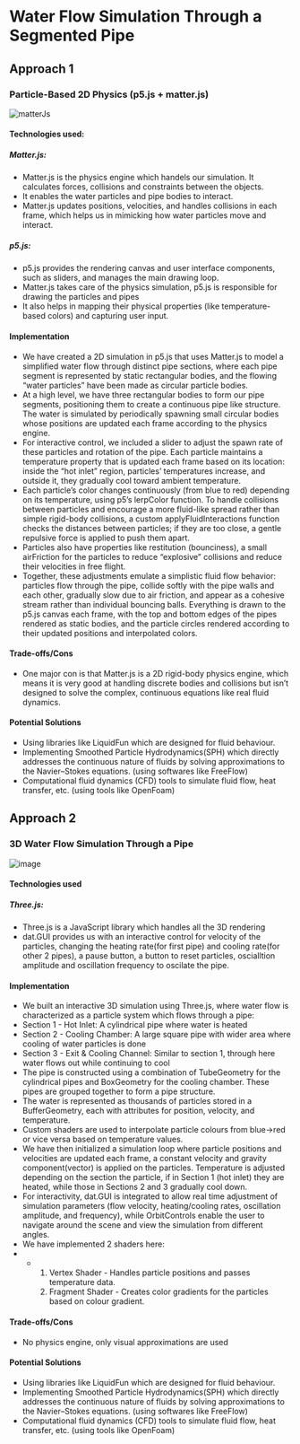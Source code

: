 # Water Flow Simulation Through a Segmented Pipe
## Approach 1
### Particle-Based 2D Physics (p5.js + matter.js)
![matterJs](https://github.com/user-attachments/assets/da7de65d-de3c-4c2d-8e36-2c5da15cc084)

#### Technologies used:
##### Matter.js:
  - Matter.js is the physics engine which handels our simulation. It calculates forces, collisions and constraints between the objects.
  - It enables the water particles and pipe bodies to interact.
  - Matter.js updates positions, velocities, and handles collisions in each frame, which helps us in mimicking how water particles move and interact.
##### p5.js:
  - p5.js provides the rendering canvas and user interface components, such as sliders, and manages the main drawing loop.
  - Matter.js takes care of the physics simulation, p5.js is responsible for drawing the particles and pipes
  - It also helps in mapping their physical properties (like temperature-based colors) and capturing user input.
#### Implementation   
  - We have created a 2D simulation in p5.js that uses Matter.js to model a simplified water flow through distinct pipe sections, where each pipe segment is represented by static rectangular bodies, and the flowing “water particles” have been made as circular particle bodies. 
  - At a high level, we have three rectangular bodies to form our pipe segments, positioning them to create a continuous pipe like structure. The water is simulated by periodically spawning small circular bodies whose positions are updated each frame according to the physics engine.
  - For interactive control, we included a slider to adjust the spawn rate of these particles and rotation of the pipe. Each particle maintains a temperature property that is updated each frame based on its location: inside the “hot inlet” region, particles’ temperatures increase, and outside it, they gradually cool toward ambient temperature.
  - Each particle’s color changes continuously (from blue to red) depending on its temperature, using p5’s lerpColor function. To handle collisions between particles and encourage a more fluid-like spread rather than simple rigid-body collisions, a custom applyFluidInteractions function checks the distances between particles; if they are too close, a gentle repulsive force is applied to push them apart. 
  - Particles also have properties like restitution (bounciness), a small airFriction for the particles to reduce “explosive” collisions and reduce their velocities in free flight.
  - Together, these adjustments emulate a simplistic fluid flow behavior: particles flow through the pipe, collide softly with the pipe walls and each other, gradually slow due to air friction, and appear as a cohesive stream rather than individual bouncing balls. Everything is drawn to the p5.js canvas each frame, with the top and bottom edges of the pipes rendered as static bodies, and the particle circles rendered according to their updated positions and interpolated colors. 
#### Trade-offs/Cons
  - One major con is that Matter.js is a 2D rigid-body physics engine, which means it is very good at  handling discrete bodies and collisions but isn’t designed to solve the complex, continuous equations like real fluid dynamics.

#### Potential Solutions
  - Using libraries like LiquidFun which are designed for fluid behaviour.
  - Implementing Smoothed Particle Hydrodynamics(SPH) which directly addresses the continuous nature of fluids by solving approximations to the Navier–Stokes equations. (using softwares like FreeFlow)
  - Computational fluid dynamics (CFD) tools to simulate fluid flow, heat transfer, etc. (using tools like OpenFoam)


## Approach 2
### 3D Water Flow Simulation Through a Pipe
![image](https://github.com/user-attachments/assets/1ec2db88-a334-45cf-b1ce-c163117a6b8e)

#### Technologies used
##### Three.js:
  - Three.js is a JavaScript library which handles all the 3D rendering
  - dat.GUI provides us with an interactive control for velocity of the particles, changing the heating rate(for first pipe) and cooling rate(for other 2 pipes), a pause button, a button to reset particles, oscialltion amplitude and oscillation frequency to oscilate the pipe.

#### Implementation
  - We built an interactive 3D simulation using Three.js, where water flow is characterized as a particle system which flows through a pipe:
  - Section 1 - Hot Inlet: A cylindrical pipe where water is heated
  - Section 2 - Cooling Chamber: A large square pipe with wider area where cooling of water particles is done
  - Section 3 - Exit & Cooling Channel: Similar to section 1, through here water flows out while continuing to cool
  - The pipe is constructed using a combination of TubeGeometry for the cylindrical pipes and BoxGeometry for the cooling chamber. These pipes are grouped together to form a pipe structure.
  - The water is represented as thousands of particles stored in a BufferGeometry, each with attributes for position, velocity, and temperature.
  - Custom shaders are used to interpolate particle colours from blue->red or vice versa based on temperature values.
  - We have then initialized a simulation loop where particle positions and velocities are updated each frame, a constant velocity and gravity component(vector) is applied on the particles. Temperature is adjusted depending on the section the particle, if in Section 1 (hot inlet) they are heated, while those in Sections 2 and 3 gradually cool down.
  - For interactivity, dat.GUI is integrated to allow real time adjustment of simulation parameters (flow velocity, heating/cooling rates, oscillation amplitude, and frequency), while OrbitControls enable the user to navigate around the scene and view the simulation from different angles.
  - We have implemented 2 shaders here:
  - - 1) Vertex Shader - Handles particle positions and passes temperature data.
      2) Fragment Shader - Creates color gradients for the particles based on colour gradient.

#### Trade-offs/Cons
  - No physics engine, only visual approximations are used

#### Potential Solutions
  - Using libraries like LiquidFun which are designed for fluid behaviour.
  - Implementing Smoothed Particle Hydrodynamics(SPH) which directly addresses the continuous nature of fluids by solving approximations to the Navier–Stokes equations. (using softwares like FreeFlow)
  - Computational fluid dynamics (CFD) tools to simulate fluid flow, heat transfer, etc. (using tools like OpenFoam)
